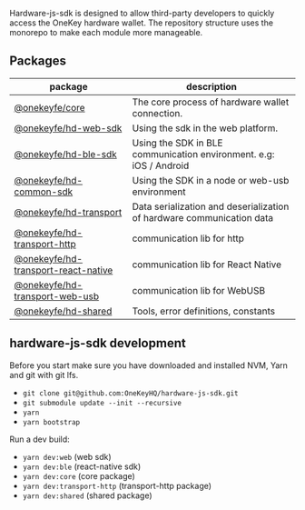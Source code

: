 
Hardware-js-sdk is designed to allow third-party developers to quickly access the OneKey hardware wallet. The repository structure uses the monorepo to make each module more manageable.

## Packages

| package                                                               | description                                  |
| --------------------------------------------------------------------- | -------------------------------------------- |
|[@onekeyfe/core](./packages/core)                                      |The core process of hardware wallet connection.|
|[@onekeyfe/hd-web-sdk](./packages/hd-web-sdk)                          |Using the sdk in the web platform.|
|[@onekeyfe/hd-ble-sdk](./packages/hd-ble-sdk)                          |Using the SDK in BLE communication environment. e.g: iOS / Android|
|[@onekeyfe/hd-common-sdk](./packages/hd-common-sdk)                    |Using the SDK in a node or web-usb environment|
|[@onekeyfe/hd-transport](./packages/hd-transport)                      |Data serialization and deserialization of hardware communication data|
|[@onekeyfe/hd-transport-http](./packages/hd-transport-http)            |communication lib for http|
|[@onekeyfe/hd-transport-react-native](./packages/hd-transport-react-native) |communication lib for React Native|
|[@onekeyfe/hd-transport-web-usb](./packages/hd-transport-web-usb)      |communication lib for WebUSB|
|[@onekeyfe/hd-shared](./packages/shared)                               |Tools, error definitions, constants|

## hardware-js-sdk development

Before you start make sure you have downloaded and installed NVM, Yarn and git with git lfs.

- `git clone git@github.com:OneKeyHQ/hardware-js-sdk.git`
- `git submodule update --init --recursive`
- `yarn`
- `yarn bootstrap`

Run a dev build:

- `yarn dev:web` (web sdk)
- `yarn dev:ble` (react-native sdk)
- `yarn dev:core` (core package)
- `yarn dev:transport-http` (transport-http package)
- `yarn dev:shared` (shared package)
